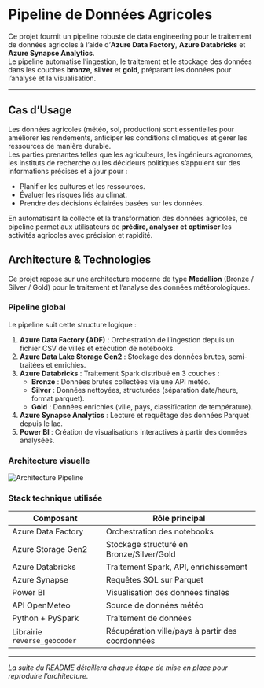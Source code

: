 # Pipeline de Données Agricoles

Ce projet fournit un pipeline robuste de data engineering pour le traitement de données agricoles à l’aide d’**Azure Data Factory**, **Azure Databricks** et **Azure Synapse Analytics**.  
Le pipeline automatise l’ingestion, le traitement et le stockage des données dans les couches **bronze**, **silver** et **gold**, préparant les données pour l’analyse et la visualisation.

---

## Cas d’Usage

Les données agricoles (météo, sol, production) sont essentielles pour améliorer les rendements, anticiper les conditions climatiques et gérer les ressources de manière durable.  
Les parties prenantes telles que les agriculteurs, les ingénieurs agronomes, les instituts de recherche ou les décideurs politiques s’appuient sur des informations précises et à jour pour :

- Planifier les cultures et les ressources.
- Évaluer les risques liés au climat.
- Prendre des décisions éclairées basées sur les données.

En automatisant la collecte et la transformation des données agricoles, ce pipeline permet aux utilisateurs de **prédire, analyser et optimiser** les activités agricoles avec précision et rapidité.

## Architecture & Technologies

Ce projet repose sur une architecture moderne de type **Medallion** (Bronze / Silver / Gold) pour le traitement et l’analyse des données météorologiques.

### Pipeline global

Le pipeline suit cette structure logique :

1. **Azure Data Factory (ADF)** : Orchestration de l’ingestion depuis un fichier CSV de villes et exécution de notebooks.
2. **Azure Data Lake Storage Gen2** : Stockage des données brutes, semi-traitées et enrichies.
3. **Azure Databricks** : Traitement Spark distribué en 3 couches :
   - **Bronze** : Données brutes collectées via une API météo.
   - **Silver** : Données nettoyées, structurées (séparation date/heure, format parquet).
   - **Gold** : Données enrichies (ville, pays, classification de température).
4. **Azure Synapse Analytics** : Lecture et requêtage des données Parquet depuis le lac.
5. **Power BI** : Création de visualisations interactives à partir des données analysées.

### Architecture visuelle

![Architecture Pipeline](./pipeline_architecture.png)

### Stack technique utilisée

| Composant             | Rôle principal                          |
|-----------------------|------------------------------------------|
| Azure Data Factory    | Orchestration des notebooks              |
| Azure Storage Gen2    | Stockage structuré en Bronze/Silver/Gold |
| Azure Databricks      | Traitement Spark, API, enrichissement    |
| Azure Synapse         | Requêtes SQL sur Parquet                 |
| Power BI              | Visualisation des données finales        |
| API OpenMeteo         | Source de données météo                  |
| Python + PySpark      | Traitement de données                    |
| Librairie `reverse_geocoder` | Récupération ville/pays à partir des coordonnées |

---

*La suite du README détaillera chaque étape de mise en place pour reproduire l’architecture.*

